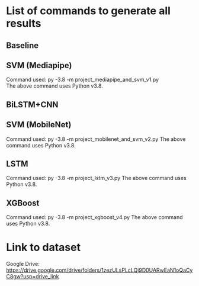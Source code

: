 # List of commands to generate all results

## Baseline

## SVM (Mediapipe)
  Command used: py -3.8 -m project_mediapipe_and_svm_v1.py <br />
  The above command uses Python v3.8.
## BiLSTM+CNN

## SVM (MobileNet)
  Command used: py -3.8 -m project_mobilenet_and_svm_v2.py
  The above command uses Python v3.8.
## LSTM
  Command used: py -3.8 -m project_lstm_v3.py
  The above command uses Python v3.8.
## XGBoost
  Command used: py -3.8 -m project_xgboost_v4.py
  The above command uses Python v3.8.


# Link to dataset
  Google Drive: https://drive.google.com/drive/folders/1zezULsPLcLQj9D0UARwEaN1oQaCyC8gw?usp=drive_link

